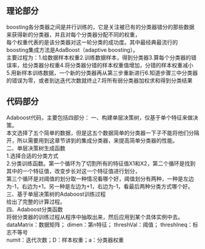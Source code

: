 ## 理论部分 
boosting各分类器之间是并行训练的，它是关注被已有的分类器错分的那些数据来获得新的分类器，并且对每个分类器分配不同的权重，   
每个权重代表的是该分类器对这一轮分类的成功度。其中最经典最流行的boosting集成方法是AdaBoost（adaptive boosting）。  
主要过程为：1.给数据样本权重2.训练数据样本，得到分类器3.算每个分类器的错误率，给分类器分权重4.将分类器分错的样本权重值增加，分错的样本权重减小
5.用新样本训练数据，一个新的分类器再从第三步重新进行6.知道步骤三中分类器的错误为零，或者到达迭代次数就终止7.将所有弱分类器加权求和得到分类结果

## 代码部分
Adaboost代码，主要包括四部分： 
一、构建单层决策树，仅基于单个特征来做决策。   
本文选择了五个简单的数据，但是这五个数据简单的分类器一下子不能将他们分隔开，所以需要用到这章节讲到的集成分类器，来提高简单分类器的性能。  
二、单层决策树生成函数  
1.选择合适的分类方式   
2.分类训练函数。第一个循环为了切割所有的特征值X1和X2，第二个循环是找到其中的一个特征值，改变步长对这一个特征值进行划分，   
第三个循环是对阈值的划分取一种情况看哪个好，阈值划分有两种，一种是左边为-1，右边为+1，另一种是左边为+1，右边为-1，看最后两种分类方式哪个好。  
三、基于单层决策树的Adaboost训练过程   
给出了完整的计算过程。   
四、Adaboost分类函数    
将弱分类器的训练过程从程序中抽取出来，然后应用到某个具体实例中去。   
dataMatrix：数据矩阵； dimen：第n特征； threshVal：阈值； threshIneq：标志不等号   
numit：迭代次数；D：样本权重；a：分类器权重   
